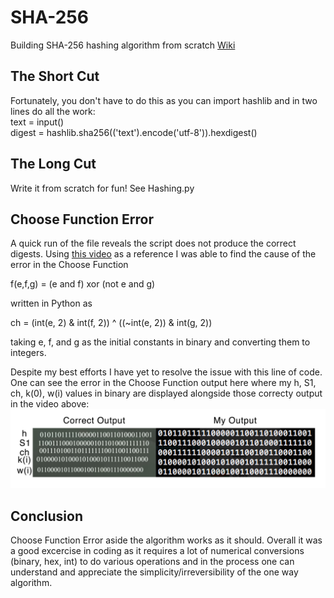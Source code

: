 # SHA-256
Building SHA-256 hashing algorithm from scratch [Wiki](https://en.wikipedia.org/wiki/SHA-2)

## The Short Cut
Fortunately, you don't have to do this as you can import hashlib and in two lines do all the work:  
text = input()  
digest = hashlib.sha256(('text').encode('utf-8')).hexdigest()

## The Long Cut
Write it from scratch for fun! See Hashing.py

## Choose Function Error
A quick run of the file reveals the script does not produce the correct digests. Using [this video](https://www.youtube.com/watch?v=mbekM2ErHfM) as a reference I was able to find the cause of the error in the Choose Function  
  
f(e,f,g) = (e and f) xor (not e and g)  

written in Python as  
  
ch = (int(e, 2) & int(f, 2)) ^ ((~int(e, 2)) & int(g, 2))  
  
taking e, f, and g as the initial constants in binary and converting them to integers.  

Despite my best efforts I have yet to resolve the issue with this line of code. One can see the error in the Choose Function output here where my h, S1, ch, k(0), w(i) values in binary are displayed alongside those correcty output in the video above:
![](https://github.com/darkfireXXI/SHA-256/blob/Image/ChooseFunctionProblem.jpg)

## Conclusion
Choose Function Error aside the algorithm works as it should. Overall it was a good excercise in coding as it requires a lot of numerical conversions (binary, hex, int) to do various operations and in the process one can understand and appreciate the simplicity/irreversibility of the one way algorithm.
